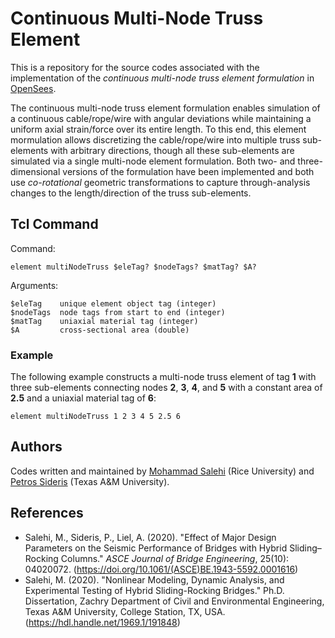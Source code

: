# Continuous Multi-Node Truss Element

This is a repository for the source codes associated with the implementation of the *continuous multi-node truss element formulation* in [OpenSees](https://github.com/OpenSees/OpenSees). 

The continuous multi-node truss element formulation enables simulation of a continuous cable/rope/wire with angular deviations while maintaining a uniform axial strain/force over its entire length. To this end, this element mormulation allows discretizing the cable/rope/wire into multiple truss sub-elements with arbitrary directions, though all these sub-elements are simulated via a single multi-node element formulation. Both two- and three-dimensional versions of the formulation have been implemented and both use *co-rotational* geometric transformations to capture through-analysis changes to the length/direction of the truss sub-elements.

## Tcl Command

Command:
    
    element multiNodeTruss $eleTag? $nodeTags? $matTag? $A?

Arguments:

    $eleTag    unique element object tag (integer)
    $nodeTags  node tags from start to end (integer)
    $matTag    uniaxial material tag (integer)
    $A         cross-sectional area (double)

### Example 

The following example constructs a multi-node truss element of tag **1** with three sub-elements connecting nodes **2**, **3**, **4**, and **5** with a constant area of **2.5** and a uniaxial material tag of **6**:

    element multiNodeTruss 1 2 3 4 5 2.5 6

## Authors

Codes written and maintained by [Mohammad Salehi](https://resilient-structures.com/) (Rice University) and [Petros Sideris](https://sites.google.com/view/petros-sideris-sem-group/) (Texas A&M University).

## References

*  Salehi, M., Sideris, P., Liel, A. (2020). "Effect of Major Design Parameters on the Seismic Performance of Bridges with Hybrid Sliding–Rocking Columns." *ASCE Journal of Bridge Engineering*, 25(10): 04020072. (https://doi.org/10.1061/(ASCE)BE.1943-5592.0001616)
*  Salehi, M. (2020). "Nonlinear Modeling, Dynamic Analysis, and Experimental Testing of Hybrid Sliding-Rocking Bridges." Ph.D. Dissertation, Zachry Department of Civil and Environmental Engineering, Texas A&M University, College Station, TX, USA. (https://hdl.handle.net/1969.1/191848)
